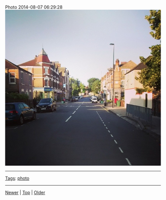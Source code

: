 <!--
title: Photo 2014-08-07 06
date: 2020-06-28T14:56:50.771Z
tags: photo
-->









Photo 2014-08-07 06:29:28
![](94045181622-0.jpg)

<!--BOTTOM-POST-NAVIGATION-->
---

[Tags](tags.md): [photo](tag-photo.md)

---

[Newer](93988879227.md) | [Top](index.md) | [Older](94080388942.md)